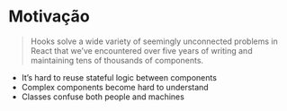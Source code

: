 # Motivação

> Hooks solve a wide variety of seemingly unconnected problems in React
  that we’ve encountered over five years of writing and maintaining
  tens of thousands of components. 

- It’s hard to reuse stateful logic between components
- Complex components become hard to understand
- Classes confuse both people and machines
